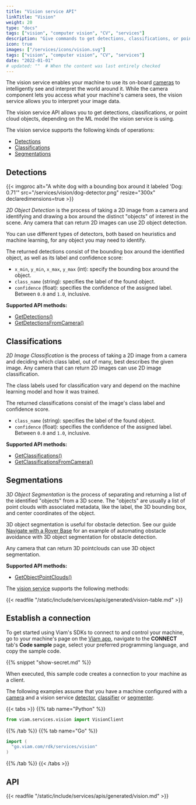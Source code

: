 ```yaml
---
title: "Vision service API"
linkTitle: "Vision"
weight: 20
type: "docs"
tags: ["vision", "computer vision", "CV", "services"]
description: "Give commands to get detections, classifications, or point cloud objects, depending on the ML model the vision service is using."
icon: true
images: ["/services/icons/vision.svg"]
tags: ["vision", "computer vision", "CV", "services"]
date: "2022-01-01"
# updated: ""  # When the content was last entirely checked
---
```


The vision service enables your machine to use its on-board [cameras](/operate/reference/components/camera/) to intelligently see and interpret the world around it.
While the camera component lets you access what your machine's camera sees, the vision service allows you to interpret your image data.

The vision service API allows you to get detections, classifications, or point cloud objects, depending on the ML model the vision service is using.

The vision service supports the following kinds of operations:

- [Detections](#detections)
- [Classifications](#classifications)
- [Segmentations](#segmentations)

## Detections

<div class="td-max-width-on-larger-screens">
  <div class="alignright" >
    {{< imgproc alt="A white dog with a bounding box around it labeled 'Dog: 0.71'" src="/services/vision/dog-detector.png" resize="300x" declaredimensions=true >}}
  </div>
</div>

_2D Object Detection_ is the process of taking a 2D image from a camera and identifying and drawing a box around the distinct "objects" of interest in the scene.
Any camera that can return 2D images can use 2D object detection.

You can use different types of detectors, both based on heuristics and machine learning, for any object you may need to identify.

The returned detections consist of the bounding box around the identified object, as well as its label and confidence score:

- `x_min`, `y_min`, `x_max`, `y_max` (int): specify the bounding box around the object.
- `class_name` (string): specifies the label of the found object.
- `confidence` (float): specifies the confidence of the assigned label.
  Between `0.0` and `1.0`, inclusive.

**Supported API methods:**

- [GetDetections()](/dev/reference/apis/services/vision/#getdetections)
- [GetDetectionsFromCamera()](/dev/reference/apis/services/vision/#getdetectionsfromcamera)

## Classifications

_2D Image Classification_ is the process of taking a 2D image from a camera and deciding which class label, out of many, best describes the given image.
Any camera that can return 2D images can use 2D image classification.

The class labels used for classification vary and depend on the machine learning model and how it was trained.

The returned classifications consist of the image's class label and confidence score.

- `class_name` (string): specifies the label of the found object.
- `confidence` (float): specifies the confidence of the assigned label.
  Between `0.0` and `1.0`, inclusive.

**Supported API methods:**

- [GetClassifications()](/dev/reference/apis/services/vision/#getclassifications)
- [GetClassificationsFromCamera()](/dev/reference/apis/services/vision/#getclassificationsfromcamera)

## Segmentations

_3D Object Segmentation_ is the process of separating and returning a list of the identified "objects" from a 3D scene.
The "objects" are usually a list of point clouds with associated metadata, like the label, the 3D bounding box, and center coordinates of the object.

3D object segmentation is useful for obstacle detection.
See our guide [Navigate with a Rover Base](/tutorials/services/navigate-with-rover-base/#next-steps-automate-obstacle-detection) for an example of automating obstacle avoidance with 3D object segmentation for obstacle detection.

Any camera that can return 3D pointclouds can use 3D object segmentation.

**Supported API methods:**

- [GetObjectPointClouds()](/dev/reference/apis/services/vision/#getobjectpointclouds)

The [vision service](/data-ai/reference/vision/) supports the following methods:

{{< readfile "/static/include/services/apis/generated/vision-table.md" >}}

## Establish a connection

To get started using Viam's SDKs to connect to and control your machine, go to your machine's page on the [Viam app](https://app.viam.com), navigate to the **CONNECT** tab's **Code sample** page, select your preferred programming language, and copy the sample code.

{{% snippet "show-secret.md" %}}

When executed, this sample code creates a connection to your machine as a client.

The following examples assume that you have a machine configured with a [camera](/operate/reference/components/camera/) and a vision service [detector](/data-ai/reference/vision/#detections), [classifier](/data-ai/reference/vision/#classifications) or [segmenter](/data-ai/reference/vision/#segmentations).

{{< tabs >}}
{{% tab name="Python" %}}

```python
from viam.services.vision import VisionClient
```

{{% /tab %}}
{{% tab name="Go" %}}

```go
import (
  "go.viam.com/rdk/services/vision"
)
```

{{% /tab %}}
{{< /tabs >}}

## API

{{< readfile "/static/include/services/apis/generated/vision.md" >}}
